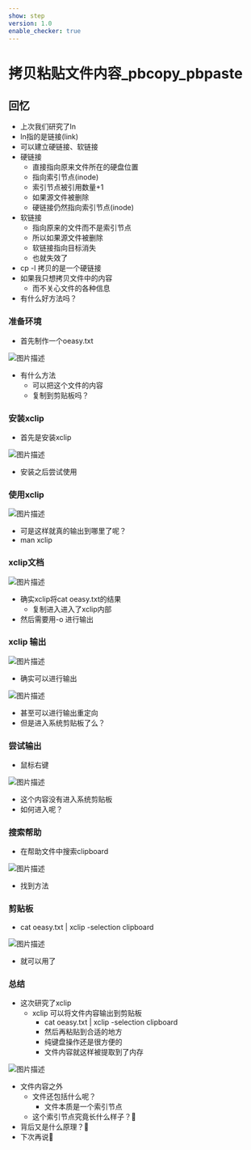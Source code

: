```yaml
---
show: step
version: 1.0
enable_checker: true
---
```


# 拷贝粘贴文件内容_pbcopy_pbpaste 

## 回忆

- 上次我们研究了ln
- ln指的是链接(link)
- 可以建立硬链接、软链接
- 硬链接
	- 直接指向原来文件所在的硬盘位置
	- 指向索引节点(inode)
	- 索引节点被引用数量+1
	- 如果源文件被删除
	- 硬链接仍然指向索引节点(inode)
- 软链接
	- 指向原来的文件而不是索引节点
	- 所以如果源文件被删除
	- 软链接指向目标消失
	- 也就失效了
- cp -l 拷贝的是一个硬链接
- 如果我只想拷贝文件中的内容
	- 而不关心文件的各种信息
- 有什么好方法吗？

### 准备环境

- 首先制作一个oeasy.txt

![图片描述](https://doc.shiyanlou.com/courses/uid1190679-20221119-1668822114721)

- 有什么方法
	- 可以把这个文件的内容
	- 复制到剪贴板吗？

### 安装xclip

- 首先是安装xclip

![图片描述](https://doc.shiyanlou.com/courses/uid1190679-20221119-1668864441724)

- 安装之后尝试使用

### 使用xclip

![图片描述](https://doc.shiyanlou.com/courses/uid1190679-20221119-1668864585050)

- 可是这样就真的输出到哪里了呢？
- man xclip

### xclip文档

![图片描述](https://doc.shiyanlou.com/courses/uid1190679-20221119-1668864658983)

- 确实xclip将cat oeasy.txt的结果
	- 复制进入进入了xclip内部
- 然后需要用-o 进行输出

### xclip 输出

![图片描述](https://doc.shiyanlou.com/courses/uid1190679-20221119-1668864771921)

- 确实可以进行输出

![图片描述](https://doc.shiyanlou.com/courses/uid1190679-20221119-1668864786616)

- 甚至可以进行输出重定向
- 但是进入系统剪贴板了么？

### 尝试输出

- 鼠标右键

![图片描述](https://doc.shiyanlou.com/courses/uid1190679-20221119-1668864832712)

- 这个内容没有进入系统剪贴板
- 如何进入呢？

### 搜索帮助

- 在帮助文件中搜索clipboard

![图片描述](https://doc.shiyanlou.com/courses/uid1190679-20221119-1668864985558)

- 找到方法

### 剪贴板

- cat oeasy.txt | xclip -selection clipboard

![图片描述](https://doc.shiyanlou.com/courses/uid1190679-20221119-1668865097383)

- 就可以用了

### 总结 
- 这次研究了xclip
	- xclip 可以将文件内容输出到剪贴板
		- cat oeasy.txt | xclip -selection clipboard
		- 然后再粘贴到合适的地方
		- 纯键盘操作还是很方便的
		- 文件内容就这样被提取到了内存	

![图片描述](https://doc.shiyanlou.com/courses/uid1190679-20221119-1668865319023)

- 文件内容之外
	- 文件还包括什么呢？
		- 文件本质是一个索引节点
	- 这个索引节点究竟长什么样子？🤔
- 背后又是什么原理？🤔
- 下次再说👋
